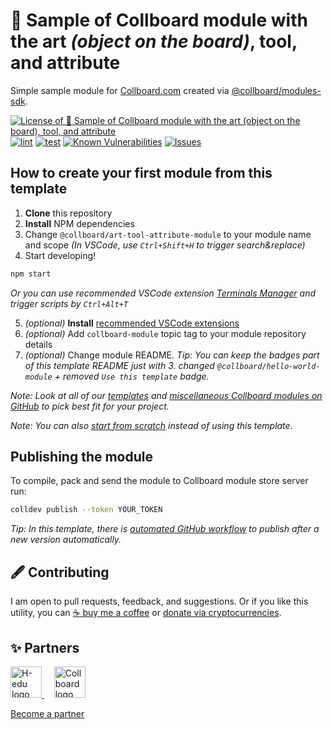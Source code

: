 # 📘 Sample of Collboard module with the art _(object on the board)_, tool, and attribute

Simple sample module for [Collboard.com](https://collboard.com/) created via [@collboard/modules-sdk](https://www.npmjs.com/package/@collboard/modules-sdk).

<!--Badges-->

[![License of 📘 Sample of Collboard module with the art _(object on the board)_, tool, and attribute](https://img.shields.io/github/license/collboard/art-tool-attribute-module.svg?style=flat)](https://github.com/collboard/art-tool-attribute-module/blob/main/LICENSE)
[![lint](https://github.com/collboard/art-tool-attribute-module/actions/workflows/lint.yml/badge.svg)](https://github.com/collboard/art-tool-attribute-module/actions/workflows/lint.yml)
[![test](https://github.com/collboard/art-tool-attribute-module/actions/workflows/test.yml/badge.svg)](https://github.com/collboard/art-tool-attribute-module/actions/workflows/test.yml)
[![Known Vulnerabilities](https://snyk.io/test/github/collboard/art-tool-attribute-module/badge.svg)](https://snyk.io/test/github/collboard/art-tool-attribute-module)
[![Issues](https://img.shields.io/github/issues/collboard/art-tool-attribute-module.svg?style=flat)](https://github.com/collboard/art-tool-attribute-module/issues)

<!--/Badges-->

## How to create your first module from this template

1. **Clone** this repository
2. **Install** NPM dependencies
3. Change `@collboard/art-tool-attribute-module` to your module name and scope _(In VSCode, use `Ctrl+Shift+H` to trigger search&replace)_
4. Start developing!

```bash
npm start
```

_Or you can use recommended VSCode extension [Terminals Manager](https://marketplace.visualstudio.com/items?itemName=fabiospampinato.vscode-terminals) and trigger scripts by `Ctrl+Alt+T`_

5. _(optional)_ **Install** [recommended VSCode extensions](./.vscode/extensions.json)
6. _(optional)_ Add `collboard-module` topic tag to your module repository details
7. _(optional)_ Change module README. _Tip: You can keep the badges part of this template README just with 3. changed `@collboard/hello-world-module` + removed `Use this template` badge._

_Note: Look at all of our [templates](https://github.com/topics/collboard-module-template) and [miscellaneous Collboard modules on GitHub](https://github.com/topics/collboard-module) to pick best fit for your project._

_Note: You can also [start from scratch](https://github.com/collboard/modules-sdk#how-to-develop-your-first-module) instead of using this template._

## Publishing the module

To compile, pack and send the module to Collboard module store server run:

```bash
colldev publish --token YOUR_TOKEN
```

_Tip: In this template, there is [automated GitHub workflow](./.github/workflows/publish.yml) to publish after a new version automatically._



<!--Contributing-->

## 🖋️ Contributing

I am open to pull requests, feedback, and suggestions. Or if you like this utility, you can [☕ buy me a coffee](https://www.buymeacoffee.com/hejny) or [donate via cryptocurrencies](https://github.com/hejny/hejny/blob/main/documents/crypto.md).

<!--/Contributing-->


<!--Partners-->

## ✨ Partners


<a href="https://www.h-edu.org/">
<img src="https://www.h-edu.org/media/favicon.png" alt="H-edu logo" width="50"  />
</a>
&nbsp;&nbsp;&nbsp;
<a href="https://collboard.com/">
<img src="https://collboard.fra1.cdn.digitaloceanspaces.com/assets/18.12.1/logo-small.png" alt="Collboard logo" width="50"  />
</a>


[Become a partner](https://www.pavolhejny.com/contact/)

<!--/Partners-->